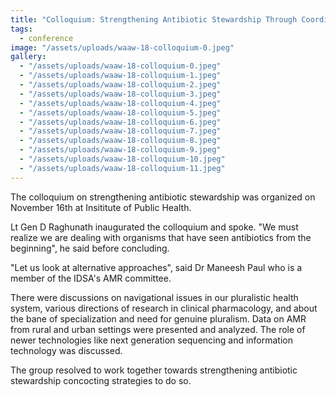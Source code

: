 ```yaml
---
title: "Colloquium: Strengthening Antibiotic Stewardship Through Coordinated Research & Development"
tags:
  - conference
image: "/assets/uploads/waaw-18-colloquium-0.jpeg"
gallery:
  - "/assets/uploads/waaw-18-colloquium-0.jpeg"
  - "/assets/uploads/waaw-18-colloquium-1.jpeg"
  - "/assets/uploads/waaw-18-colloquium-2.jpeg"
  - "/assets/uploads/waaw-18-colloquium-3.jpeg"
  - "/assets/uploads/waaw-18-colloquium-4.jpeg"
  - "/assets/uploads/waaw-18-colloquium-5.jpeg"
  - "/assets/uploads/waaw-18-colloquium-6.jpeg"
  - "/assets/uploads/waaw-18-colloquium-7.jpeg"
  - "/assets/uploads/waaw-18-colloquium-8.jpeg"
  - "/assets/uploads/waaw-18-colloquium-9.jpeg"
  - "/assets/uploads/waaw-18-colloquium-10.jpeg"
  - "/assets/uploads/waaw-18-colloquium-11.jpeg"
---
```


The colloquium on strengthening antibiotic stewardship was organized on November 16th at Insititute of Public Health.

Lt Gen D Raghunath inaugurated the colloquium and spoke. "We must realize we are dealing with organisms that have seen antibiotics from the beginning", he said before concluding.

"Let us look at alternative approaches", said Dr Maneesh Paul who is a member of the IDSA's AMR committee.

There were discussions on navigational issues in our pluralistic health system, various directions of research in clinical pharmacology, and about the bane of specialization and need for genuine pluralism. Data on AMR from rural and urban settings were presented and analyzed. The role of newer technologies like next generation sequencing and information technology was discussed.

The group resolved to work together towards strengthening antibiotic stewardship concocting strategies to do so.

